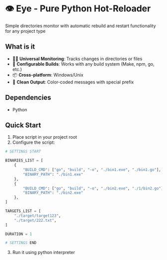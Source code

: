 # 👁️ Eye - Pure Python Hot-Reloader

Simple directories monitor with automatic rebuild and restart functionality for any project type

## What is it

- 🕵️‍♂️ **Universal Monitoring**: Tracks changes in directories or files
- 🔧 **Configurable Builds**: Works with any build system (Make, npm, go, etc.)
- 📦 **Cross-platform**: Windows/Unix
- 🎨 **Clean Output**: Color-coded messages with special prefix

## Dependencies

- Python

## Quick Start

1. Place script in your project root
2. Configure the script:
```py
# SETTINGS START

BINARIES_LIST = [
    {
        "BUILD_CMD": ["go", "build", "-o", "./bin1.exe", "./bin1.go"],
        "BINARY_PATH": "./bin1.exe"
    },
    {
        "BUILD_CMD": ["go", "build", "-o", "./bin2.exe", "./1/bin2.go"],
        "BINARY_PATH": "./bin2.exe"
    },
]

TARGETS_LIST = [
    "./target/target123", 
    "./target/222.txt",
]

DURATION = 1

# SETTINGS END
```
3. Run it using python interpreter